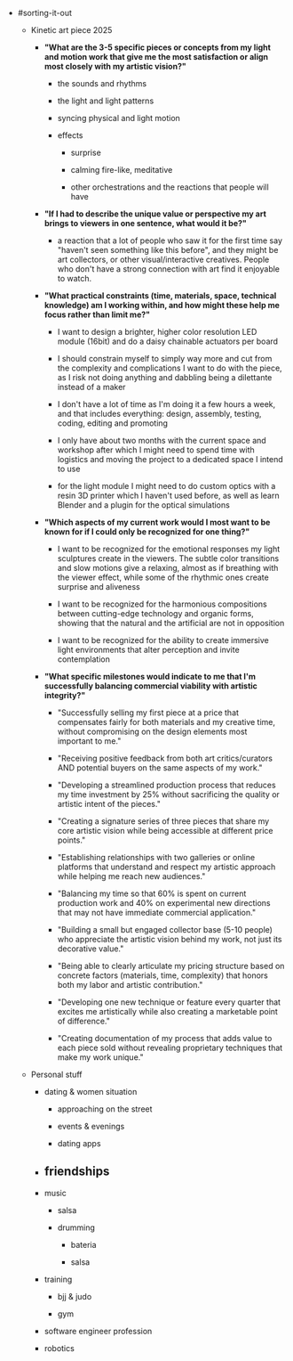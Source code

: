- #sorting-it-out
	 - Kinetic art piece 2025
		 - **"What are the 3-5 specific pieces or concepts from my light and motion work that give me the most satisfaction or align most closely with my artistic vision?"**
			 - the sounds and rhythms

			 - the light and light patterns

			 - syncing physical and light motion

			 - effects
				 - surprise

				 - calming fire-like, meditative

				 - other orchestrations and the reactions that people will have

		 - **"If I had to describe the unique value or perspective my art brings to viewers in one sentence, what would it be?"**
			 - a reaction that a lot of people who saw it for the first time say "haven't seen something like this before", and they might be art collectors, or other visual/interactive creatives. People who don't have a strong connection with art find it enjoyable to watch.

		 - **"What practical constraints (time, materials, space, technical knowledge) am I working within, and how might these help me focus rather than limit me?"**
			 - I want to design a brighter, higher color resolution LED module (16bit) and do a daisy chainable actuators per board

			 - I should constrain myself to simply way more and cut from the complexity and complications I want to do with the piece, as I risk not doing anything and dabbling being a dilettante instead of a maker

			 - I don't have a lot of time as I'm doing it a few hours a week, and that includes everything: design, assembly, testing, coding, editing and promoting

			 - I only have about two months with the current space and workshop after which I might need to spend time with logistics and moving the project to a dedicated space I intend to use

			 - for the light module I might need to do custom optics with a resin 3D printer which I haven't used before, as well as learn Blender and a plugin for the optical simulations

		 - **"Which aspects of my current work would I most want to be known for if I could only be recognized for one thing?"**
			 - I want to be recognized for the emotional responses my light sculptures create in the viewers. The subtle color transitions and slow motions give a relaxing, almost as if breathing with the viewer effect, while some of the rhythmic ones create surprise and aliveness

			 - I want to be recognized for the harmonious compositions between cutting-edge technology and organic forms, showing that the natural and the artificial are not in opposition

			 - I want to be recognized for the ability to create immersive light environments that alter perception and invite contemplation

		 - **"What specific milestones would indicate to me that I'm successfully balancing commercial viability with artistic integrity?"**
			 - "Successfully selling my first piece at a price that compensates fairly for both materials and my creative time, without compromising on the design elements most important to me."

			 - "Receiving positive feedback from both art critics/curators AND potential buyers on the same aspects of my work."

			 - "Developing a streamlined production process that reduces my time investment by 25% without sacrificing the quality or artistic intent of the pieces."

			 - "Creating a signature series of three pieces that share my core artistic vision while being accessible at different price points."

			 - "Establishing relationships with two galleries or online platforms that understand and respect my artistic approach while helping me reach new audiences."

			 - "Balancing my time so that 60% is spent on current production work and 40% on experimental new directions that may not have immediate commercial application."

			 - "Building a small but engaged collector base (5-10 people) who appreciate the artistic vision behind my work, not just its decorative value."

			 - "Being able to clearly articulate my pricing structure based on concrete factors (materials, time, complexity) that honors both my labor and artistic contribution."

			 - "Developing one new technique or feature every quarter that excites me artistically while also creating a marketable point of difference."

			 - "Creating documentation of my process that adds value to each piece sold without revealing proprietary techniques that make my work unique."

	 - Personal stuff
		 - dating & women situation
			 - approaching on the street

			 - events & evenings

			 - dating apps

		 - friendships
			 - 

		 - music
			 - salsa

			 - drumming
				 - bateria

				 - salsa

		 - training
			 - bjj & judo

			 - gym

		 - software engineer profession

		 - robotics
